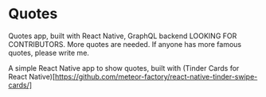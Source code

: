 # Quotes
Quotes app, built with React Native, GraphQL backend
LOOKING FOR CONTRIBUTORS. More quotes are needed. If anyone has more famous quotes, please write me.

A simple React Native app to show quotes, built with (Tinder Cards for React Native)[https://github.com/meteor-factory/react-native-tinder-swipe-cards/]
